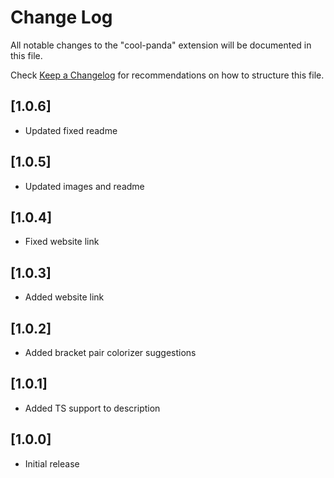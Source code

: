 # Change Log

All notable changes to the "cool-panda" extension will be documented in this file.

Check [Keep a Changelog](http://keepachangelog.com/) for recommendations on how to structure this file.

## [1.0.6]

- Updated fixed readme

## [1.0.5]

- Updated images and readme

## [1.0.4]

- Fixed website link

## [1.0.3]

- Added website link
  
## [1.0.2]

- Added bracket pair colorizer suggestions
  
## [1.0.1]

- Added TS support to description

## [1.0.0]

- Initial release
